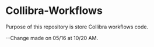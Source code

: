 # Collibra-Workflows

Purpose of this repository is store Collibra workflows code.

--Change made on 05/16 at 10/20 AM.
